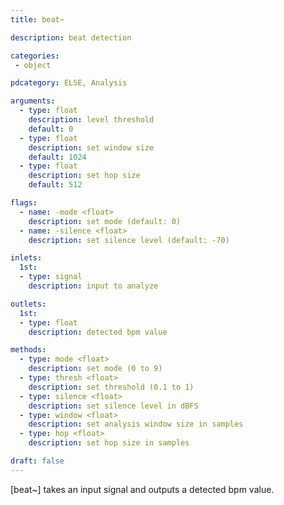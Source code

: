 ```yaml
---
title: beat~

description: beat detection

categories:
 - object

pdcategory: ELSE, Analysis

arguments:
  - type: float
    description: level threshold
    default: 0
  - type: float
    description: set window size
    default: 1024
  - type: float
    description: set hop size
    default: 512

flags:
  - name: -mode <float>
    description: set mode (default: 0)
  - name: -silence <float>
    description: set silence level (default: -70)

inlets:
  1st:
  - type: signal
    description: input to analyze

outlets:
  1st:
  - type: float
    description: detected bpm value

methods:
  - type: mode <float>
    description: set mode (0 to 9)
  - type: thresh <float>
    description: set threshold (0.1 to 1)
  - type: silence <float>
    description: set silence level in dBFS
  - type: window <float>
    description: set analysis window size in samples
  - type: hop <float>
    description: set hop size in samples

draft: false
---
```


[beat~] takes an input signal and outputs a detected bpm value.

